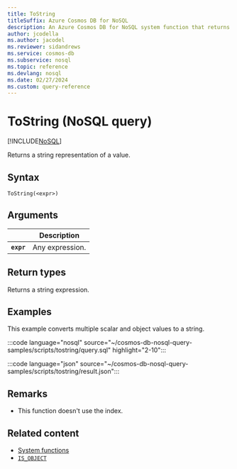 ```yaml
---
title: ToString
titleSuffix: Azure Cosmos DB for NoSQL
description: An Azure Cosmos DB for NoSQL system function that returns a value converted to a string.
author: jcodella
ms.author: jacodel
ms.reviewer: sidandrews
ms.service: cosmos-db
ms.subservice: nosql
ms.topic: reference
ms.devlang: nosql
ms.date: 02/27/2024
ms.custom: query-reference
---
```


# ToString (NoSQL query)

[!INCLUDE[NoSQL](../../includes/appliesto-nosql.md)]

Returns a string representation of a value.

## Syntax

```nosql
ToString(<expr>)
```

## Arguments

| | Description |
| --- | --- |
| **`expr`** | Any expression. |

## Return types

Returns a string expression.

## Examples

This example converts multiple scalar and object values to a string.

:::code language="nosql" source="~/cosmos-db-nosql-query-samples/scripts/tostring/query.sql" highlight="2-10":::

:::code language="json" source="~/cosmos-db-nosql-query-samples/scripts/tostring/result.json":::

## Remarks

- This function doesn't use the index.

## Related content

- [System functions](system-functions.yml)
- [`IS_OBJECT`](is-object.md)
